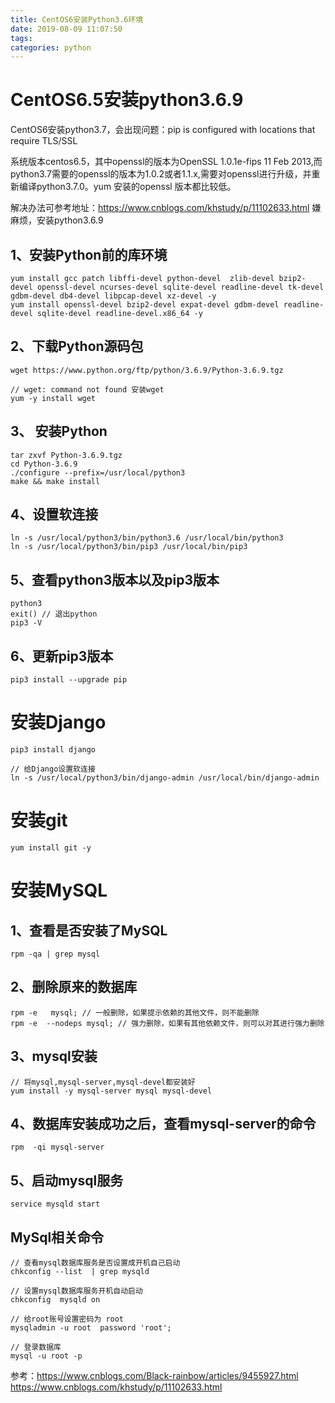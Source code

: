 ```yaml
---
title: CentOS6安装Python3.6环境
date: 2019-08-09 11:07:50
tags:
categories: python
---
```


# CentOS6.5安装python3.6.9

CentOS6安装python3.7，会出现问题：pip is configured with locations that require TLS/SSL

系统版本centos6.5，其中openssl的版本为OpenSSL 1.0.1e-fips 11 Feb 2013,而python3.7需要的openssl的版本为1.0.2或者1.1.x,需要对openssl进行升级，并重新编译python3.7.0。yum 安装的openssl 版本都比较低。

解决办法可参考地址：https://www.cnblogs.com/khstudy/p/11102633.html
嫌麻烦，安装python3.6.9

## 1、安装Python前的库环境

```shell
yum install gcc patch libffi-devel python-devel  zlib-devel bzip2-devel openssl-devel ncurses-devel sqlite-devel readline-devel tk-devel gdbm-devel db4-devel libpcap-devel xz-devel -y
yum install openssl-devel bzip2-devel expat-devel gdbm-devel readline-devel sqlite-devel readline-devel.x86_64 -y
```

## 2、下载Python源码包

```shell
wget https://www.python.org/ftp/python/3.6.9/Python-3.6.9.tgz

// wget: command not found 安装wget
yum -y install wget
```

## 3、 安装Python

```shell
tar zxvf Python-3.6.9.tgz
cd Python-3.6.9
./configure --prefix=/usr/local/python3
make && make install
```

## 4、设置软连接

```shell
ln -s /usr/local/python3/bin/python3.6 /usr/local/bin/python3
ln -s /usr/local/python3/bin/pip3 /usr/local/bin/pip3
```

## 5、查看python3版本以及pip3版本

```shell
python3
exit() // 退出python
pip3 -V
```

## 6、更新pip3版本

```shell
pip3 install --upgrade pip
```

# 安装Django

```shell
pip3 install django

// 给Django设置软连接
ln -s /usr/local/python3/bin/django-admin /usr/local/bin/django-admin

```

# 安装git

```shell
yum install git -y
```

# 安装MySQL

## 1、查看是否安装了MySQL

```shell
rpm -qa | grep mysql
```

## 2、删除原来的数据库

```shell
rpm -e   mysql; // 一般删除，如果提示依赖的其他文件，则不能删除
rpm -e  --nodeps mysql; // 强力删除，如果有其他依赖文件，则可以对其进行强力删除
```

## 3、mysql安装

```shell
// 将mysql,mysql-server,mysql-devel都安装好
yum install -y mysql-server mysql mysql-devel
```

## 4、数据库安装成功之后，查看mysql-server的命令

```shell
rpm  -qi mysql-server
```

## 5、启动mysql服务

```shell
service mysqld start
```

## MySql相关命令

```shell
// 查看mysql数据库服务是否设置成开机自己启动
chkconfig --list  | grep mysqld

// 设置mysql数据库服务开机自动启动
chkconfig  mysqld on

// 给root账号设置密码为 root
mysqladmin -u root  password 'root';

// 登录数据库
mysql -u root -p

```


参考：https://www.cnblogs.com/Black-rainbow/articles/9455927.html
     https://www.cnblogs.com/khstudy/p/11102633.html